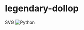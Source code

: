 # legendary-dollop
SVG 
![Python](https://img.shields.io/badge/Python-yellow?style=flat&logo=Python&logoColor=green)